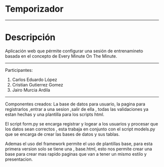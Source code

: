 # Temporizador

---
# Descripción
Aplicación web que pérmite configurar una sesión de entrenamineto basada en el concepto de Every Minute On The Minute.

---

Participantes:
1. Carlos Eduardo López
2. Cristian Gutierrez Gomez
3. Jairo Murcia Ardila

---
Componentes creados:
La base de datos para usuario, la pagina para registrarlos ,entrar a una sesion ,salir de ella , todas las validaciones ya estan hechas y una plantilla para los scripts html.

El script form.py se encarga registrar y logear a los usuarios y procesar que los datos sean correctos , esta trabaja en conjunto con el script models.py que se encarga de crear las bases de datos y sus tablas.

Ademas el uso del framework permite el uso de plantillas base, para esta primera version solo se tiene una , base.html, esto nos permite crear una base para crear mas rapido paginas que van a tener un mismo estilo y presentacion.


